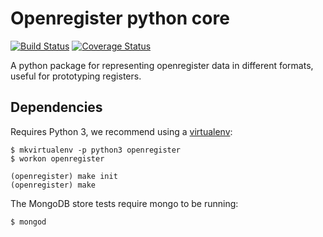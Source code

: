 # Openregister python core

[![Build Status](https://travis-ci.org/openregister/openregister-python.svg?branch=master)](https://travis-ci.org/openregister/openregister-python) [![Coverage Status](https://coveralls.io/repos/openregister/openregister-python/badge.svg?branch=master&service=github)](https://coveralls.io/github/openregister/openregister-python?branch=master)

A python package for representing openregister data in different formats, useful for prototyping registers.

## Dependencies

Requires Python 3, we recommend using a [virtualenv](https://virtualenvwrapper.readthedocs.org/en/latest/):

    $ mkvirtualenv -p python3 openregister
    $ workon openregister

    (openregister) make init
    (openregister) make

The MongoDB store tests require mongo to be running:

    $ mongod
